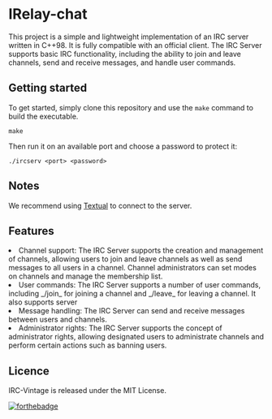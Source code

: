 
# IRelay-chat
This project is a simple and lightweight implementation of an IRC server written in C++98. It is fully compatible with an official client.
The IRC Server supports basic IRC functionality, including the ability to join and leave channels, send and receive messages, and handle user commands.

## Getting started
To get started, simply clone this repository and use the ```make``` command to build the executable.
```
make
```
Then run it on an available port and choose a password to protect it:
```
./ircserv <port> <password>
```
## Notes
We recommend using [Textual](https://www.codeux.com/textual/) to connect to the server.

## Features
<li>Channel support: The IRC Server supports the creation and management of channels, allowing users to join and leave channels as well as send messages to all users in a channel. Channel administrators can set modes on channels and manage the membership list.</li>

<li>User commands: The IRC Server supports a number of user commands, including _/join_ for joining a channel and _/leave_ for leaving a channel. It also supports server </li>

<li>Message handling: The IRC Server can send and receive messages between users and channels.</li>

<li>
Administrator rights: The IRC Server supports the concept of administrator rights, allowing designated users to administrate channels and perform certain actions such as banning users.</li>


## Licence
IRC-Vintage is released under the MIT License.

[![forthebadge](https://forthebadge.com/images/badges/made-with-c-plus-plus.svg)](https://forthebadge.com)
